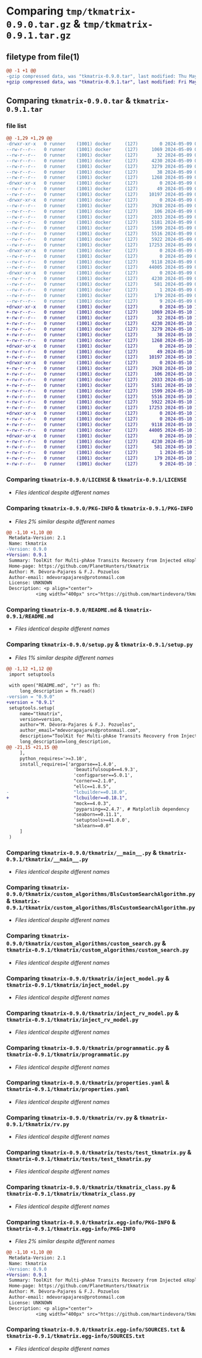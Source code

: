 # Comparing `tmp/tkmatrix-0.9.0.tar.gz` & `tmp/tkmatrix-0.9.1.tar.gz`

## filetype from file(1)

```diff
@@ -1 +1 @@
-gzip compressed data, was "tkmatrix-0.9.0.tar", last modified: Thu May  9 07:17:26 2024, max compression
+gzip compressed data, was "tkmatrix-0.9.1.tar", last modified: Fri May 10 13:10:41 2024, max compression
```

## Comparing `tkmatrix-0.9.0.tar` & `tkmatrix-0.9.1.tar`

### file list

```diff
@@ -1,29 +1,29 @@
-drwxr-xr-x   0 runner    (1001) docker     (127)        0 2024-05-09 07:17:26.675708 tkmatrix-0.9.0/
--rw-r--r--   0 runner    (1001) docker     (127)     1069 2024-05-09 07:17:15.000000 tkmatrix-0.9.0/LICENSE
--rw-r--r--   0 runner    (1001) docker     (127)       32 2024-05-09 07:17:15.000000 tkmatrix-0.9.0/MANIFEST.in
--rw-r--r--   0 runner    (1001) docker     (127)     4230 2024-05-09 07:17:26.675708 tkmatrix-0.9.0/PKG-INFO
--rw-r--r--   0 runner    (1001) docker     (127)     3279 2024-05-09 07:17:15.000000 tkmatrix-0.9.0/README.md
--rw-r--r--   0 runner    (1001) docker     (127)       38 2024-05-09 07:17:26.675708 tkmatrix-0.9.0/setup.cfg
--rw-r--r--   0 runner    (1001) docker     (127)     1268 2024-05-09 07:17:15.000000 tkmatrix-0.9.0/setup.py
-drwxr-xr-x   0 runner    (1001) docker     (127)        0 2024-05-09 07:17:26.671708 tkmatrix-0.9.0/tkmatrix/
--rw-r--r--   0 runner    (1001) docker     (127)       49 2024-05-09 07:17:15.000000 tkmatrix-0.9.0/tkmatrix/__init__.py
--rw-r--r--   0 runner    (1001) docker     (127)    10197 2024-05-09 07:17:15.000000 tkmatrix-0.9.0/tkmatrix/__main__.py
-drwxr-xr-x   0 runner    (1001) docker     (127)        0 2024-05-09 07:17:26.675708 tkmatrix-0.9.0/tkmatrix/custom_algorithms/
--rw-r--r--   0 runner    (1001) docker     (127)     3928 2024-05-09 07:17:15.000000 tkmatrix-0.9.0/tkmatrix/custom_algorithms/BlsCustomSearchAlgorithm.py
--rw-r--r--   0 runner    (1001) docker     (127)      106 2024-05-09 07:17:15.000000 tkmatrix-0.9.0/tkmatrix/custom_algorithms/__init__.py
--rw-r--r--   0 runner    (1001) docker     (127)     2033 2024-05-09 07:17:15.000000 tkmatrix-0.9.0/tkmatrix/custom_algorithms/custom_search.py
--rw-r--r--   0 runner    (1001) docker     (127)     5181 2024-05-09 07:17:15.000000 tkmatrix-0.9.0/tkmatrix/inject_model.py
--rw-r--r--   0 runner    (1001) docker     (127)     1599 2024-05-09 07:17:15.000000 tkmatrix-0.9.0/tkmatrix/inject_rv_model.py
--rw-r--r--   0 runner    (1001) docker     (127)     5516 2024-05-09 07:17:15.000000 tkmatrix-0.9.0/tkmatrix/programmatic.py
--rw-r--r--   0 runner    (1001) docker     (127)     5922 2024-05-09 07:17:15.000000 tkmatrix-0.9.0/tkmatrix/properties.yaml
--rw-r--r--   0 runner    (1001) docker     (127)    17253 2024-05-09 07:17:15.000000 tkmatrix-0.9.0/tkmatrix/rv.py
-drwxr-xr-x   0 runner    (1001) docker     (127)        0 2024-05-09 07:17:26.675708 tkmatrix-0.9.0/tkmatrix/tests/
--rw-r--r--   0 runner    (1001) docker     (127)        0 2024-05-09 07:17:15.000000 tkmatrix-0.9.0/tkmatrix/tests/__init__.py
--rw-r--r--   0 runner    (1001) docker     (127)     9118 2024-05-09 07:17:15.000000 tkmatrix-0.9.0/tkmatrix/tests/test_tkmatrix.py
--rw-r--r--   0 runner    (1001) docker     (127)    44005 2024-05-09 07:17:15.000000 tkmatrix-0.9.0/tkmatrix/tkmatrix_class.py
-drwxr-xr-x   0 runner    (1001) docker     (127)        0 2024-05-09 07:17:26.675708 tkmatrix-0.9.0/tkmatrix.egg-info/
--rw-r--r--   0 runner    (1001) docker     (127)     4230 2024-05-09 07:17:26.000000 tkmatrix-0.9.0/tkmatrix.egg-info/PKG-INFO
--rw-r--r--   0 runner    (1001) docker     (127)      581 2024-05-09 07:17:26.000000 tkmatrix-0.9.0/tkmatrix.egg-info/SOURCES.txt
--rw-r--r--   0 runner    (1001) docker     (127)        1 2024-05-09 07:17:26.000000 tkmatrix-0.9.0/tkmatrix.egg-info/dependency_links.txt
--rw-r--r--   0 runner    (1001) docker     (127)      179 2024-05-09 07:17:26.000000 tkmatrix-0.9.0/tkmatrix.egg-info/requires.txt
--rw-r--r--   0 runner    (1001) docker     (127)        9 2024-05-09 07:17:26.000000 tkmatrix-0.9.0/tkmatrix.egg-info/top_level.txt
+drwxr-xr-x   0 runner    (1001) docker     (127)        0 2024-05-10 13:10:41.797885 tkmatrix-0.9.1/
+-rw-r--r--   0 runner    (1001) docker     (127)     1069 2024-05-10 13:10:30.000000 tkmatrix-0.9.1/LICENSE
+-rw-r--r--   0 runner    (1001) docker     (127)       32 2024-05-10 13:10:30.000000 tkmatrix-0.9.1/MANIFEST.in
+-rw-r--r--   0 runner    (1001) docker     (127)     4230 2024-05-10 13:10:41.797885 tkmatrix-0.9.1/PKG-INFO
+-rw-r--r--   0 runner    (1001) docker     (127)     3279 2024-05-10 13:10:30.000000 tkmatrix-0.9.1/README.md
+-rw-r--r--   0 runner    (1001) docker     (127)       38 2024-05-10 13:10:41.797885 tkmatrix-0.9.1/setup.cfg
+-rw-r--r--   0 runner    (1001) docker     (127)     1268 2024-05-10 13:10:30.000000 tkmatrix-0.9.1/setup.py
+drwxr-xr-x   0 runner    (1001) docker     (127)        0 2024-05-10 13:10:41.793885 tkmatrix-0.9.1/tkmatrix/
+-rw-r--r--   0 runner    (1001) docker     (127)       49 2024-05-10 13:10:30.000000 tkmatrix-0.9.1/tkmatrix/__init__.py
+-rw-r--r--   0 runner    (1001) docker     (127)    10197 2024-05-10 13:10:30.000000 tkmatrix-0.9.1/tkmatrix/__main__.py
+drwxr-xr-x   0 runner    (1001) docker     (127)        0 2024-05-10 13:10:41.797885 tkmatrix-0.9.1/tkmatrix/custom_algorithms/
+-rw-r--r--   0 runner    (1001) docker     (127)     3928 2024-05-10 13:10:30.000000 tkmatrix-0.9.1/tkmatrix/custom_algorithms/BlsCustomSearchAlgorithm.py
+-rw-r--r--   0 runner    (1001) docker     (127)      106 2024-05-10 13:10:30.000000 tkmatrix-0.9.1/tkmatrix/custom_algorithms/__init__.py
+-rw-r--r--   0 runner    (1001) docker     (127)     2033 2024-05-10 13:10:30.000000 tkmatrix-0.9.1/tkmatrix/custom_algorithms/custom_search.py
+-rw-r--r--   0 runner    (1001) docker     (127)     5181 2024-05-10 13:10:30.000000 tkmatrix-0.9.1/tkmatrix/inject_model.py
+-rw-r--r--   0 runner    (1001) docker     (127)     1599 2024-05-10 13:10:30.000000 tkmatrix-0.9.1/tkmatrix/inject_rv_model.py
+-rw-r--r--   0 runner    (1001) docker     (127)     5516 2024-05-10 13:10:30.000000 tkmatrix-0.9.1/tkmatrix/programmatic.py
+-rw-r--r--   0 runner    (1001) docker     (127)     5922 2024-05-10 13:10:30.000000 tkmatrix-0.9.1/tkmatrix/properties.yaml
+-rw-r--r--   0 runner    (1001) docker     (127)    17253 2024-05-10 13:10:30.000000 tkmatrix-0.9.1/tkmatrix/rv.py
+drwxr-xr-x   0 runner    (1001) docker     (127)        0 2024-05-10 13:10:41.797885 tkmatrix-0.9.1/tkmatrix/tests/
+-rw-r--r--   0 runner    (1001) docker     (127)        0 2024-05-10 13:10:30.000000 tkmatrix-0.9.1/tkmatrix/tests/__init__.py
+-rw-r--r--   0 runner    (1001) docker     (127)     9118 2024-05-10 13:10:30.000000 tkmatrix-0.9.1/tkmatrix/tests/test_tkmatrix.py
+-rw-r--r--   0 runner    (1001) docker     (127)    44005 2024-05-10 13:10:30.000000 tkmatrix-0.9.1/tkmatrix/tkmatrix_class.py
+drwxr-xr-x   0 runner    (1001) docker     (127)        0 2024-05-10 13:10:41.793885 tkmatrix-0.9.1/tkmatrix.egg-info/
+-rw-r--r--   0 runner    (1001) docker     (127)     4230 2024-05-10 13:10:41.000000 tkmatrix-0.9.1/tkmatrix.egg-info/PKG-INFO
+-rw-r--r--   0 runner    (1001) docker     (127)      581 2024-05-10 13:10:41.000000 tkmatrix-0.9.1/tkmatrix.egg-info/SOURCES.txt
+-rw-r--r--   0 runner    (1001) docker     (127)        1 2024-05-10 13:10:41.000000 tkmatrix-0.9.1/tkmatrix.egg-info/dependency_links.txt
+-rw-r--r--   0 runner    (1001) docker     (127)      179 2024-05-10 13:10:41.000000 tkmatrix-0.9.1/tkmatrix.egg-info/requires.txt
+-rw-r--r--   0 runner    (1001) docker     (127)        9 2024-05-10 13:10:41.000000 tkmatrix-0.9.1/tkmatrix.egg-info/top_level.txt
```

### Comparing `tkmatrix-0.9.0/LICENSE` & `tkmatrix-0.9.1/LICENSE`

 * *Files identical despite different names*

### Comparing `tkmatrix-0.9.0/PKG-INFO` & `tkmatrix-0.9.1/PKG-INFO`

 * *Files 2% similar despite different names*

```diff
@@ -1,10 +1,10 @@
 Metadata-Version: 2.1
 Name: tkmatrix
-Version: 0.9.0
+Version: 0.9.1
 Summary: ToolKit for Multi-phAse Transits Recovery from Injected eXoplanets
 Home-page: https://github.com/PlanetHunters/tkmatrix
 Author: M. Dévora-Pajares & F.J. Pozuelos
 Author-email: mdevorapajares@protonmail.com
 License: UNKNOWN
 Description: <p align="center">
           <img width="400px" src="https://github.com/martindevora/tkmatrix/blob/master/images/matrix.jpg?raw=true">
```

### Comparing `tkmatrix-0.9.0/README.md` & `tkmatrix-0.9.1/README.md`

 * *Files identical despite different names*

### Comparing `tkmatrix-0.9.0/setup.py` & `tkmatrix-0.9.1/setup.py`

 * *Files 1% similar despite different names*

```diff
@@ -1,12 +1,12 @@
 import setuptools
 
 with open("README.md", "r") as fh:
     long_description = fh.read()
-version = "0.9.0"
+version = "0.9.1"
 setuptools.setup(
     name="tkmatrix",
     version=version,
     author="M. Dévora-Pajares & F.J. Pozuelos",
     author_email="mdevorapajares@protonmail.com",
     description="ToolKit for Multi-phAse Transits Recovery from Injected eXoplanets",
     long_description=long_description,
@@ -21,15 +21,15 @@
     ],
     python_requires='>=3.10',
     install_requires=['argparse==1.4.0',
                         'beautifulsoup4==4.9.3',
                         'configparser==5.0.1',
                         "corner==2.1.0",
                         "ellc==1.8.5",
-                        "lcbuilder==0.18.0",
+                        "lcbuilder==0.18.1",
                         "mock==4.0.3",
                         'pyparsing==2.4.7', # Matplotlib dependency
                         "seaborn==0.11.1",
                         'setuptools>=41.0.0',
                         "sklearn==0.0"
     ]
 )
```

### Comparing `tkmatrix-0.9.0/tkmatrix/__main__.py` & `tkmatrix-0.9.1/tkmatrix/__main__.py`

 * *Files identical despite different names*

### Comparing `tkmatrix-0.9.0/tkmatrix/custom_algorithms/BlsCustomSearchAlgorithm.py` & `tkmatrix-0.9.1/tkmatrix/custom_algorithms/BlsCustomSearchAlgorithm.py`

 * *Files identical despite different names*

### Comparing `tkmatrix-0.9.0/tkmatrix/custom_algorithms/custom_search.py` & `tkmatrix-0.9.1/tkmatrix/custom_algorithms/custom_search.py`

 * *Files identical despite different names*

### Comparing `tkmatrix-0.9.0/tkmatrix/inject_model.py` & `tkmatrix-0.9.1/tkmatrix/inject_model.py`

 * *Files identical despite different names*

### Comparing `tkmatrix-0.9.0/tkmatrix/inject_rv_model.py` & `tkmatrix-0.9.1/tkmatrix/inject_rv_model.py`

 * *Files identical despite different names*

### Comparing `tkmatrix-0.9.0/tkmatrix/programmatic.py` & `tkmatrix-0.9.1/tkmatrix/programmatic.py`

 * *Files identical despite different names*

### Comparing `tkmatrix-0.9.0/tkmatrix/properties.yaml` & `tkmatrix-0.9.1/tkmatrix/properties.yaml`

 * *Files identical despite different names*

### Comparing `tkmatrix-0.9.0/tkmatrix/rv.py` & `tkmatrix-0.9.1/tkmatrix/rv.py`

 * *Files identical despite different names*

### Comparing `tkmatrix-0.9.0/tkmatrix/tests/test_tkmatrix.py` & `tkmatrix-0.9.1/tkmatrix/tests/test_tkmatrix.py`

 * *Files identical despite different names*

### Comparing `tkmatrix-0.9.0/tkmatrix/tkmatrix_class.py` & `tkmatrix-0.9.1/tkmatrix/tkmatrix_class.py`

 * *Files identical despite different names*

### Comparing `tkmatrix-0.9.0/tkmatrix.egg-info/PKG-INFO` & `tkmatrix-0.9.1/tkmatrix.egg-info/PKG-INFO`

 * *Files 2% similar despite different names*

```diff
@@ -1,10 +1,10 @@
 Metadata-Version: 2.1
 Name: tkmatrix
-Version: 0.9.0
+Version: 0.9.1
 Summary: ToolKit for Multi-phAse Transits Recovery from Injected eXoplanets
 Home-page: https://github.com/PlanetHunters/tkmatrix
 Author: M. Dévora-Pajares & F.J. Pozuelos
 Author-email: mdevorapajares@protonmail.com
 License: UNKNOWN
 Description: <p align="center">
           <img width="400px" src="https://github.com/martindevora/tkmatrix/blob/master/images/matrix.jpg?raw=true">
```

### Comparing `tkmatrix-0.9.0/tkmatrix.egg-info/SOURCES.txt` & `tkmatrix-0.9.1/tkmatrix.egg-info/SOURCES.txt`

 * *Files identical despite different names*

